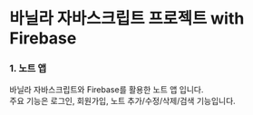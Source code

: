 # 바닐라 자바스크립트 프로젝트 with Firebase
   
### 1. 노트 앱
바닐라 자바스크립트와 Firebase를 활용한 노트 앱 입니다.  
주요 기능은 로그인, 회원가입, 노트 추가/수정/삭제/검색 기능입니다.
